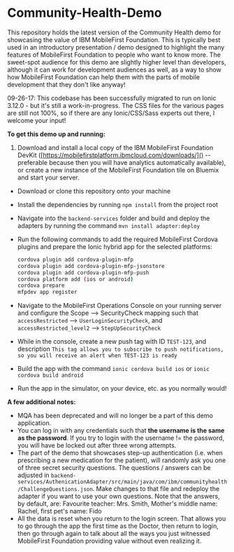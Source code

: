 # Community-Health-Demo
This repository holds the latest version of the Community Health demo for showcasing the value of IBM MobileFirst Foundation.  This is typically best used in an introductory presentation / demo designed to highlight the many features of MobileFirst Foundation to people who want to know more.  The sweet-spot audience for this demo are slightly higher level than developers, although it can work for development audiences as well, as a way to show how MobileFirst Foundation can help them with the parts of mobile development that they don't like anyway!


 09-26-17:  This codebase has been successfully migrated to run on Ionic 3.12.0 - but it's still a work-in-progress. The CSS files for the various pages are still not 100%, so if there are any Ionic/CSS/Sass experts out there, I welcome your input! 

**To get this demo up and running:**

1. Download and install a local copy of the IBM MobileFirst Foundation DevKit ([https://mobilefirstplatform.ibmcloud.com/downloads/]() -- preferable because then you will have analytics automatically available), or create a new instance of the MobileFirst Foundation tile on Bluemix and start your server.
*  Download or clone this repository onto your machine
*  Install the dependencies by running `npm install` from the project root
*  Navigate into the `backend-services` folder and build and deploy the adapters by running the command `mvn install adapter:deploy`
*  Run the following commands to add the required MobileFirst Cordova plugins and prepare the Ionic hybrid app for the selected platforms:

	```bash
	cordova plugin add cordova-plugin-mfp
	cordova plugin add cordova-plugin-mfp-jsonstore
	cordova plugin add cordova-plugin-mfp-push
	cordova platform add (ios or android)
	cordova prepare
	mfpdev app register
	```
	
*  Navigate to the MobileFirst Operations Console on your running server and configure the Scope --> SecurityCheck mapping such that `accessRestricted` --> `UserLoginSecurityCheck`, and `accessRestricted_level2` --> `StepUpSecurityCheck`
*  While in the console, create a new push tag with ID `TEST-123`, and description `This tag allows you to subscribe to push notifications, so you will receive an alert when TEST-123 is ready`
*  Build the app with the command `ionic cordova build ios` or `ionic cordova build android`
*  Run the app in the simulator, on your device, etc. as you normally would!

**A few additional notes:**

* MQA has been deprecated and will no longer be a part of this demo application.
* You can log in with any credentials such that **the username is the same as the password**.  If you try to login with the username != the password, you will have be locked out after three wrong attempts.
* The part of the demo that showcases step-up authentication (i.e. when prescribing a new medication for the patient), will randomly ask you one of three secret security questions.  The questions / answers can be adjusted in `backend-services/AuthenicationAdapter/src/main/java/com/ibm/communityhealth/ChallengeQuestions.json`.  Make changes to that file and redeploy the adapter if you want to use your own questions.  Note that the answers, by default, are: Favourite teacher: Mrs. Smith, Mother's middle name: Rachel, first pet's name: Fido
* All the data is reset when you return to the login screen.  That allows you to go through the app the first time as the Doctor, then return to login, then go through again to talk about all the ways you just witnessed MobileFirst Foundation providing value without even realizing it.

